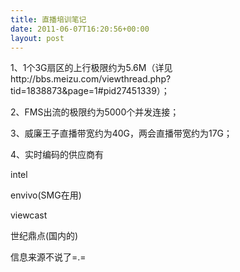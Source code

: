 ```yaml
---
title: 直播培训笔记
date: 2011-06-07T16:20:56+00:00
layout: post
---
```

1、1个3G扇区的上行极限约为5.6M（详见http://bbs.meizu.com/viewthread.php?tid=1838873&page=1#pid27451339）；
  
2、FMS出流的极限约为5000个并发连接；
  
3、威廉王子直播带宽约为40G，两会直播带宽约为17G；
  
4、实时编码的供应商有
  
intel
  
envivo(SMG在用)
  
viewcast
  
世纪鼎点(国内的)

信息来源不说了=.=
